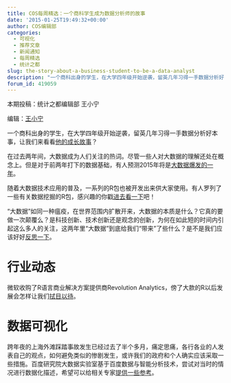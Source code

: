 ```yaml
---
title: COS每周精选：一个商科学生成为数据分析师的故事
date: '2015-01-25T19:49:32+00:00'
author: COS编辑部
categories:
  - 可视化
  - 推荐文章
  - 新闻通知
  - 每周精选
  - 统计之都
slug: the-story-about-a-business-student-to-be-a-data-analyst
description: "一个商科出身的学生，在大学四年级开始逆袭，留英几年习得一手数据分析好本事，让我们来看看[他的成长故事](http://www.zhihu.com/question/27573926)？在过去两年间，大数据成为人们关注的热词。尽管一些人对大数据的理解还处在概念上。但是对于前两年打下的数据基础，有人预测2015年将是[大数据爆发的一年](http://www.36dsj.com/archives/21652)。"
forum_id: 419059
---
```


本期投稿：统计之都编辑部 王小宁

编辑：[王小宁](http://weibo.com/wangxiaoningtongxue/profile?rightmod=1&wvr=6&mod=personinfo)

一个商科出身的学生，在大学四年级开始逆袭，留英几年习得一手数据分析好本事，让我们来看看[他的成长故事](http://www.zhihu.com/question/27573926)？

在过去两年间，大数据成为人们关注的热词。尽管一些人对大数据的理解还处在概念上。但是对于前两年打下的数据基础，有人预测2015年将是[大数据爆发的一年](http://www.36dsj.com/archives/21652)。


随着大数据技术应用的普及，一系列的R包也被开发出来供大家使用。有人罗列了一些有关数据挖掘的R包，感兴趣的你戳[进去看一下](http://www.36dsj.com/archives/21400)吧！

“大数据”如同一种瘟疫，在世界范围内扩散开来，大数据的本质是什么？它真的要做一次颠覆么？是科技创新、技术创新还是观念的创新，为何在如此短的时间内引起这么多人的关注，这两年里“大数据”到底给我们“带来”了些什么？是不是我们应该好好[反思一下](http://www.36dsj.com/archives/21470)。

# 行业动态

微软收购了R语言商业解决方案提供商Revolution Analytics，傍了大款的R以后发展会怎样让我们[拭目以待](http://blogs.microsoft.com/blog/2015/01/23/microsoft-acquire-revolution-analytics-help-customers-find-big-data-value-advanced-statistical-analysis/?from=groupmessage&isappinstalled=0)。

# 数据可视化

跨年夜的上海外滩踩踏事故发生已经过去了半个多月，痛定思痛，各行各业的人发表自己的观点，如何避免类似的惨剧发生，或许我们的政府和个人确实应该采取一些措施。百度研究院大数据实验室基于百度数据与智能分析技术，尝试对当时的情况进行数据化描述，希望可以给相关专家[提供一些参考](http://www.csdn.net/article/a/2015-01-22/15822272)。

